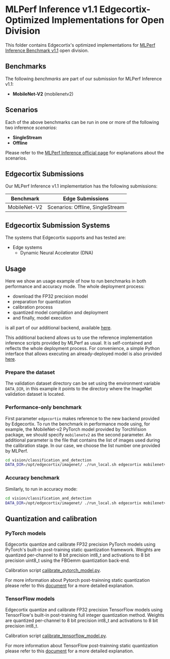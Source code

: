 # MLPerf Inference v1.1 Edgecortix-Optimized Implementations for Open Division

This folder contains Edgecortix's optimized implementations for [MLPerf Inference Benchmark v1.1](https://www.mlperf.org/inference-overview/) open division.

## Benchmarks

The following *benchmarks* are part of our submission for MLPerf Inference v1.1:

 - **MobileNet-V2** (mobilenetv2)

## Scenarios

Each of the above benchmarks can be run in one or more of the following two inference *scenarios*:

 - **SingleStream**
 - **Offline**

Please refer to the [MLPerf Inference official page](https://www.mlperf.org/inference-overview/) for explanations about the scenarios.

## Edgecortix Submissions

Our MLPerf Inference v1.1 implementation has the following submissions:

| Benchmark     | Edge Submissions                                                                 |
|---------------|----------------------------------------------------------------------------------|
| MobileNet-V2  | Scenarios: Offline, SingleStream                                                 |


## Edgecortix Submission Systems

The systems that Edgecortix supports and has tested are:

 - Edge systems
   - Dynamic Neural Accelerator (DNA)

## Usage

Here we show an usage example of how to run benchmarks in both performance and accuracy mode.
The whole deployment process:

 - download the FP32 precision model
 - preparation for quantization
 - calibration process
 - quantized model compilation and deployment
 - and finally, model execution

is all part of our additional backend, available [here](code/mobilenetv2/SingleStream/python/backend_edgecortix.py).

This additional backend allows us to use the reference implementation inference scripts provided by MLPerf as usual. It is self-contained and reflects the whole deployment process. For convenience, a simple Python interface that allows executing an already-deployed model is also provided [here](code/mobilenetv2/SingleStream/python/ip_runtime/ip_rt.py).

### Prepare the dataset

The validation dataset directory can be set using the environment variable `DATA_DIR`, in this example it points to the directory where the ImageNet validation dataset is located.

### Performance-only benchmark

First parameter `edgecortix` makes reference to the new backend provided by Edgecortix.
To run the benchmark in performance mode using, for example, the MobileNet-v2 PyTorch model provided by TorchVision package, we should specify `mobilenetv2` as the second parameter.
An additional parameter is the file that contains the list of images used during the calibration stage. In our case, we choose the list number one provided by MLPerf.

```bash
cd vision/classification_and_detection
DATA_DIR=/opt/edgecortix/imagenet/ ./run_local.sh edgecortix mobilenetv2 --dataset-calibration-list ../../calibration/ImageNet/cal_image_list_option_1.txt
```
### Accuracy benchmark

Similarly, to run in accuracy mode:

```bash
cd vision/classification_and_detection
DATA_DIR=/opt/edgecortix/imagenet/ ./run_local.sh edgecortix mobilenetv2 --dataset-calibration-list ../../calibration/ImageNet/cal_image_list_option_1.txt --accuracy
```

## Quantization and calibration

### PyTorch models
Edgecortix quantize and calibrate FP32 precision PyTorch models using PyTorch's built-in post-training static quantization framework.
Weights are quantized per-channel to 8 bit precision int8_t and activations to 8 bit precision uint8_t using the FBGemm quantization back-end.

Calibration script [calibrate_pytorch_model.py](calibrate_pytorch_model.py).

For more information about Pytorch post-trainning static quantization please refer to this [document](https://pytorch.org/blog/introduction-to-quantization-on-pytorch/#post-training-static-quantization) for a more detailed explanation.

### TensorFlow models
Edgecortix quantize and calibrate FP32 precision TensorFlow models using TensorFlow's built-in post-training full integer quantization method.
Weights are quantized per-channel to 8 bit precision int8_t and activations to 8 bit precision int8_t.

Calibration script [calibrate_tensorflow_model.py](calibrate_tensorflow_model.py).

For more information about TensorFlow post-trainning static quantization please refer to this [document](https://www.tensorflow.org/lite/performance/post_training_quantization) for a more detailed explanation.
